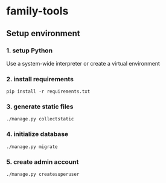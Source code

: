 # family-tools

## Setup environment

### 1. setup Python
Use a system-wide interpreter or create a virtual environment

### 2. install requirements
```shell script
pip install -r requirements.txt
```

### 3. generate static files
```shell script
./manage.py collectstatic
```

### 4. initialize database
```shell script
./manage.py migrate
```

### 5. create admin account
```shell script
./manage.py createsuperuser
```

